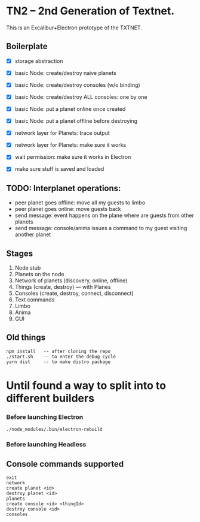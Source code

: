 # TN2 – 2nd Generation of Textnet.

This is an Excalibur+Electron prototype of the TXTNET.


## Boilerplate
* [x] storage abstraction
* [x] basic Node: create/destroy naive planets
* [x] basic Node: create/destroy consoles (w/o binding)
* [x] basic Node: create/destroy ALL consoles: one by one
* [x] basic Node: put a planet online once created
* [x] basic Node: put a planet offline before destroying
* [x] network layer for Planets: trace output
* [x] network layer for Planets: make sure it works
* [x] wait permission: make sure it works in Electron
* [x] make sure stuff is saved and loaded


## TODO: Interplanet operations:
- peer planet goes offline: move all my guests to limbo
- peer planet goes online: move guests back
- send message: event happens on the plane where are guests from other planets
- send message: console/anima issues a command to my guest visiting another planet



## Stages
1. Node stub
2. Planets on the node
3. Network of planets (discovery, online, offline)
5. Things (create, destroy) — with Planes
6. Consoles (create, destroy, connect, disconnect)
7. Text commands
8. Limbo
9. Anima
10. GUI


## Old things
    npm install   -- after cloning the repo
    ./start.sh    -- to enter the debug cycle
    yarn dist     -- to make distro package

# Until found a way to split into to different builders
### Before launching Electron
    ./node_modules/.bin/electron-rebuild
### Before launching Headless


## Console commands supported
    exit
    network
    create planet <id>
    destroy planet <id>
    planets
    create console <id> <thingId>
    destroy console <id>
    consoles

